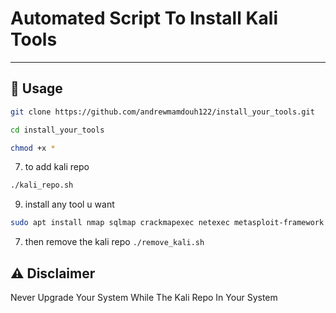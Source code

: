 # Automated Script To Install Kali Tools


---
## 🚀 Usage
 
```bash
git clone https://github.com/andrewmamdouh122/install_your_tools.git
``` 
```bash
cd install_your_tools
``` 
```bash
chmod +x *
```
7. to add kali repo 
```bash
./kali_repo.sh
```
9. install any tool u want 
```bash
sudo apt install nmap sqlmap crackmapexec netexec metasploit-framework john hydra ffuf sliver nuclei subfinder enum4linux havoc mimikatz seclists impacket-scripts netdiscover nikto evil-winrm peass python3-pip python2 python3-scapy python2 exploitdb powershell-empire
```
7. then remove the kali repo ```./remove_kali.sh```

## ⚠️ Disclaimer
Never Upgrade Your System While The Kali Repo In Your System 
